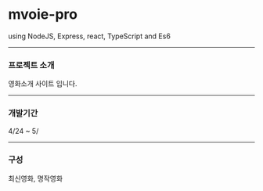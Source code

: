 # mvoie-pro

using NodeJS, Express, react, TypeScript and Es6

---

### 프로젝트 소개

영화소개 사이트 입니다.

---

### 개발기간

4/24 ~ 5/

---

### 구성

최신영화, 명작영화
